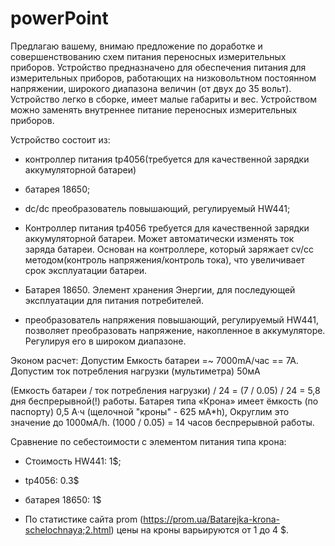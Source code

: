 # powerPoint
Предлагаю вашему, внимаю предложение по доработке и совершенствованию схем питания переносных измерительных приборов.
Устройство предназначено для обеспечения питания для измерительных приборов, работающих на низковольтном постоянном напряжении,
широкого диапазона величин (от двух до 35 вольт). Устройство легко в сборке, имеет малые габариты и вес.
Устройством можно заменять внутреннее питание переносных измерительных приборов.

Устройство состоит из:
- контроллер питания tp4056(требуется для качественной зарядки аккумуляторной батареи)
- батарея 18650;
- dc/dc преобразователь повышающий, регулируемый HW441;

- Контроллер питания tp4056 требуется для качественной зарядки аккумуляторной батареи. Может автоматически изменять ток заряда батареи.
Основан на контроллере, который заряжает cv/cc методом(контроль напряжения/контроль тока), что увеличивает срок эксплуатации батареи.
- Батарея 18650. Элемент хранения Энергии, для последующей эксплуатации для питания потребителей.
- преобразователь напряжения повышающий, регулируемый HW441, позволяет преобразовать напряжение, накопленное в аккумуляторе. Регулируя его в широком диапазоне.

Эконом расчет:
Допустим Емкость батареи =~ 7000mA/час == 7А.
Допустим ток потребления нагрузки (мультиметра) 50мА

(Емкость батареи / ток потребления нагрузки) / 24 = (7 / 0.05) / 24 = 5,8 дня беспрерывной(!) работы.
Батарея типа «Крона» имеет ёмкость (по паспорту) 0,5 А·ч (щелочной "кроны" - 625 мА*h), Округлим это значение до 1000мА/h.
(1000 / 0.05) = 14 часов беспрерывной работы.

Сравнение по себестоимости с элементом питания типа крона:
- Стоимость HW441: 1$;
- tp4056: 0.3$
- батарея 18650: 1$

- По статистике сайта prom (https://prom.ua/Batarejka-krona-schelochnaya;2.html) цены на кроны варьируются от 1 до 4 $.

